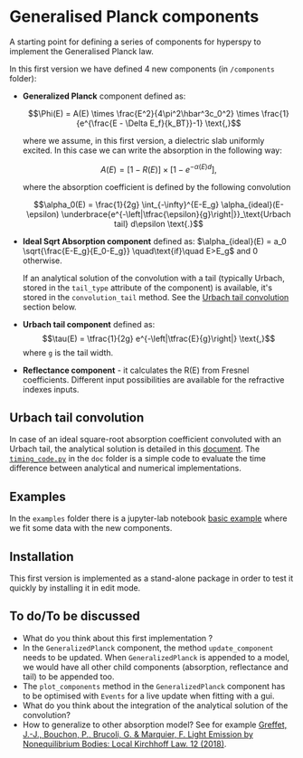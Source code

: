 # Generalised Planck components

A starting point for defining a series of components for hyperspy to implement the Generalised Planck law. 

In this first version we have defined 4 new components (in `/components` folder):

 - **Generalized Planck** component defined as:
   
   $$\Phi(E) = A(E) \times \frac{E^2}{4\pi^2\hbar^3c_0^2} \times 
                \frac{1}{e^{\frac{E - \Delta E_f}{k_BT}}-1} \text{,}$$
     
   where we assume, in this first version, a dielectric slab uniformly excited.
   In this case we can write the absorption in the following way:

   $$A(E) = \left[1-R(E)\right]\times\left[1-e^{-\alpha(E)d}\right] \text{,}$$
   
   where the absorption coefficient is defined by the following convolution
   
   $$\alpha_0(E) = \frac{1}{2g} \int_{-\infty}^{E-E_g} 
                \alpha_{ideal}(E-\epsilon) 
                \underbrace{e^{-\left|\tfrac{\epsilon}{g}\right|}}_\text{Urbach tail} 
                 d\epsilon  \text{.}$$
   
 - **Ideal Sqrt Absorption component** defined as:
   $\alpha_{ideal}(E) = a_0 \sqrt{\frac{E-E_g}{E_0-E_g}} \quad\text{if}\quad  E>E_g$ and 0 otherwise.

   If an analytical solution of the convolution with a tail (typically Urbach, stored in the `tail_type` attribute of the component) is available, it's stored in the `convolution_tail` method. See the [Urbach tail convolution](#Urbach-tail-convolution) section below.
 - **Urbach tail component** defined as:
   $$\tau(E) = \tfrac{1}{2g} e^{-\left|\tfrac{E}{g}\right|} \text{,}$$
   where `g` is the tail width.
   
 - **Reflectance component** - it calculates the R(E) from Fresnel coefficients.
   Different input possibilities are available for the refractive indexes inputs.


## Urbach tail convolution
In case of an ideal square-root absorption coefficient convoluted with an Urbach tail, the analytical solution is detailed in this [document](./doc/241216_analytic_conv.pdf). The [`timing_code.py`](./doc/timing_code.py) in the `doc` folder is a simple code to evaluate the time difference between analytical and numerical implementations.

## Examples

In the `examples` folder there is a jupyter-lab notebook [basic example](./examples/basic_example.ipynb)  where we fit some data with the new components.

## Installation

This first version is implemented as a stand-alone package in order to test it quickly by installing it in edit mode.

## To do/To be discussed
 - What do you think about this first implementation ?
 - In the `GeneralizedPlanck` component, the method `update_component` needs to be updated. When `GeneralizedPlanck` is appended to a model, we would have all other child components (absorption, reflectance and tail) to be appended too.
 - The `plot_components` method in the `GeneralizedPlanck` component has to be optimised with `Events` for a live update when fitting with a gui.
 - What do you think about the integration of the analytical solution of the convolution?
 - How to generalize to other absorption model? See for example [Greffet, J.-J., Bouchon, P., Brucoli, G. & Marquier, F. Light Emission by Nonequilibrium Bodies: Local Kirchhoff Law. 12 (2018)](https://doi.org/10.1103/PhysRevX.8.021008).


